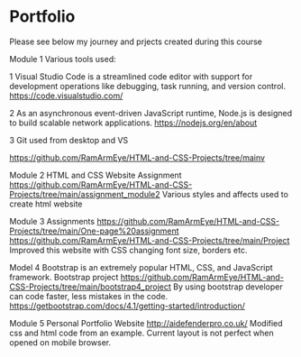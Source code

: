 # Portfolio
Please see below my journey  and prjects created during this course

Module 1
Various tools used:

1 Visual Studio Code is a streamlined code editor with support for development operations like debugging, task running, and version control. 
https://code.visualstudio.com/

2 As an asynchronous event-driven JavaScript runtime, Node.js is designed to build scalable network applications.
https://nodejs.org/en/about

3 Git used  from desktop and VS


https://github.com/RamArmEye/HTML-and-CSS-Projects/tree/mainv

Module 2
HTML and CSS Website Assignment
https://github.com/RamArmEye/HTML-and-CSS-Projects/tree/main/assignment_module2
Various styles and affects used to create html website

Module 3
Assignments
https://github.com/RamArmEye/HTML-and-CSS-Projects/tree/main/One-page%20assignment
https://github.com/RamArmEye/HTML-and-CSS-Projects/tree/main/Project
Improved this website with CSS changing font size, borders etc.

Model 4
Bootstrap is an extremely popular HTML, CSS, and JavaScript framework.
Bootstrap project
https://github.com/RamArmEye/HTML-and-CSS-Projects/tree/main/bootstrap4_project
By using bootstrap developer can code faster, less mistakes in the code.
https://getbootstrap.com/docs/4.1/getting-started/introduction/ 

Module 5
Personal Portfolio Website
http://aidefenderpro.co.uk/
Modified css and html code from an example. Current layout is not perfect when opened on mobile browser.



